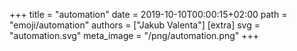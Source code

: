 +++
title = "automation"
date = 2019-10-10T00:00:15+02:00
path = "emoji/automation"
authors = ["Jakub Valenta"]
[extra]
svg = "automation.svg"
meta_image = "/png/automation.png"
+++
